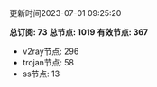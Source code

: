 更新时间2023-07-01 09:25:20

**总订阅: 73**
**总节点: 1019**
**有效节点: 367**
- v2ray节点: 296
- trojan节点: 58
- ss节点: 13
